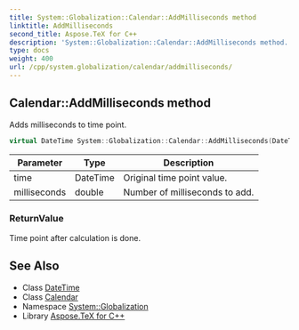 ```yaml
---
title: System::Globalization::Calendar::AddMilliseconds method
linktitle: AddMilliseconds
second_title: Aspose.TeX for C++
description: 'System::Globalization::Calendar::AddMilliseconds method. Adds milliseconds to time point in C++.'
type: docs
weight: 400
url: /cpp/system.globalization/calendar/addmilliseconds/
---
```

## Calendar::AddMilliseconds method


Adds milliseconds to time point.

```cpp
virtual DateTime System::Globalization::Calendar::AddMilliseconds(DateTime time, double milliseconds) const
```


| Parameter | Type | Description |
| --- | --- | --- |
| time | DateTime | Original time point value. |
| milliseconds | double | Number of milliseconds to add. |

### ReturnValue

Time point after calculation is done.

## See Also

* Class [DateTime](../../../system/datetime/)
* Class [Calendar](../)
* Namespace [System::Globalization](../../)
* Library [Aspose.TeX for C++](../../../)
